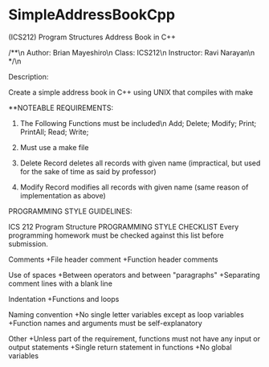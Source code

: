 # SimpleAddressBookCpp
(ICS212) Program Structures Address Book in C++

/**\n
Author: Brian Mayeshiro\n
Class: ICS212\n
Instructor: Ravi Narayan\n
*/\n

Description:

Create a simple address book in C++ using UNIX that compiles with make

**NOTEABLE REQUIREMENTS:

1. The Following Functions must be included\n
  Add;
  Delete;
  Modify;
  Print;
  PrintAll;
  Read;
  Write;

2. Must use a make file
3. Delete Record deletes all records with given name (impractical, but used for the sake of time as said by professor)
4. Modify Record modifies all records with given name (same reason of implementation as above)

PROGRAMMING STYLE GUIDELINES:

ICS 212 Program Structure
PROGRAMMING STYLE CHECKLIST
Every programming homework must be checked against this list before submission.

Comments
+File header comment
+Function header comments

Use of spaces
+Between operators and between "paragraphs"
+Separating comment lines with a blank line

Indentation
+Functions and loops

Naming convention
+No single letter variables except as loop variables
+Function names and arguments must be self-explanatory

Other
+Unless part of the requirement, functions must not have any input or output statements
+Single return statement in functions
+No global variables

